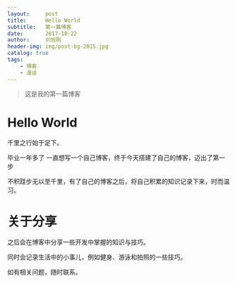 ```yaml
---
layout:     post
title:      Hello World
subtitle:   第一篇博客
date:       2017-10-22
author:     刘旭刚
header-img: img/post-bg-2015.jpg
catalog: true
tags:
    - 博客
    - 漫谈
---
```

>这是我的第一篇博客
# Hello World

千里之行始于足下。

毕业一年多了 一直想写一个自己博客，终于今天搭建了自己的博客，迈出了第一步

不积跬步无以至千里，有了自己的博客之后，将自己积累的知识记录下来，时而温习。

# 关于分享

之后会在博客中分享一些开发中掌握的知识与技巧。

同时会记录生活中的小事儿，例如健身、游泳和拍照的一些技巧。

如有相关问题，随时联系。



